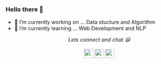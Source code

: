 ### Hello there 👋

<!--
**shikharmaxx/shikharmaxx** is a ✨ _special_ ✨ repository because its `README.md` (this file) appears on your GitHub profile.
-->


- 🔭 I’m currently working on ... Data stucture and Algorithm 
- 🌱 I’m currently learning ... Web Development and NLP

<!--
<details>
  <summary>Some facts about me..</summary>
  <ul>
    <li>I love video games 🎮 </li>
    <li>Music 🎶 is the only thing keeping me sane during this quarantine.</li>
    <li>My favourites 💛: </li>
       <ul>
         <li><b>Tv series</b> : The Office </li>
         <li><b>Anime</b> : Jojo's Bizzare Adventure </li>
         <li><b>Music Artist</b> : Khalid and Sabrina Carpenter</li>
         <li><b>Video Game</b> : God of War and Grand theft Auto</li>
       </ul>
</details>
--> 
<p align="center">
<!--
<a href="https://medium.com/USER"><img src="https://img.shields.io/badge/medium-%2312100E.svg?&style=for-the-badge&logo=medium&logoColor=white" height=25></a> 
--> 
  <i>Lets connect and chat 😃</i>
  <br>
  <br>
<a href="https://dev.to/shikharmaxx"><img src="https://img.shields.io/badge/DEV.TO-%230A0A0A.svg?&style=for-the-badge&logo=dev-dot-to&logoColor=white" height=25></a>
<a href="https://linkedin.com/in/shikharmalik/"><img src="https://img.shields.io/badge/-Linkedin-blue?&style=for-the-badge&logo=linkedin&logoColor=white" height=25></a>
<a href="https://twitter.com/Shikhar_Malik_"><img src="https://img.shields.io/badge/twitter-%231DA1F2.svg?&style=for-the-badge&logo=twitter&logoColor=white" height=25></a> 
</p>
